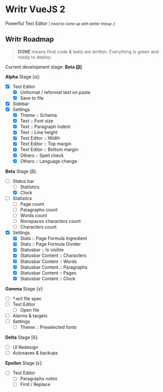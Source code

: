# Writr VueJS 2

Powerful Text Editor <small>| _need to come up with better lineup ;)_</small>

## Writr Roadmap

> **DONE** means final code & tests are written. Everything is green and ready to deploy.

Current development stage: **Beta [β]**

**Alpha** Stage [α]:

- [x] Text Editor
  - [x] Unformat / reformat text on paste
  - [x] Save to file
- [x] Sidebar
- [x] Settings
  - [x] Theme :: Schema
  - [x] Text :: Font size
  - [x] Text :: Paragraph indent
  - [x] Text :: Line height
  - [x] Text Editor :: Width
  - [x] Text Editor :: Top margin
  - [x] Text Editor :: Bottom margin
  - [x] Others :: Spell check
  - [x] Others :: Language change

**Beta** Stage [β]:

- [ ] Status bar
  - [ ] Statistics
  - [x] Clock
- [ ] Statistics
  - [ ] Page count
  - [ ] Paragraphs count
  - [ ] Words count
  - [ ] Nonspaces characters count
  - [ ] Characters count
- [x] Settings
  - [x] Stats :: Page Formula Ingredient
  - [x] Stats :: Page Formula Divider
  - [x] Statusbar :: Is visible
  - [x] Statusbar Content :: Characters
  - [x] Statusbar Content :: Words
  - [x] Statusbar Content :: Paragraphs
  - [x] Statusbar Content :: Pages
  - [x] Statusbar Content :: Clock

**Gamma** Stage [γ]:

- [ ] *.wrt file spec
- [ ] Text Editor
  - [ ] Open file
- [ ] Alarms & targets
- [ ] Settings
  - [ ] Theme :: Preselected fonts

**Delta** Stage [δ]:

- [ ] UI Redesign
- [ ] Autosaves & backups

**Epsilon** Stage [ε]:

- [ ] Text Editor
  - [ ] Paragraphs notes
  - [ ] Find / Replace
